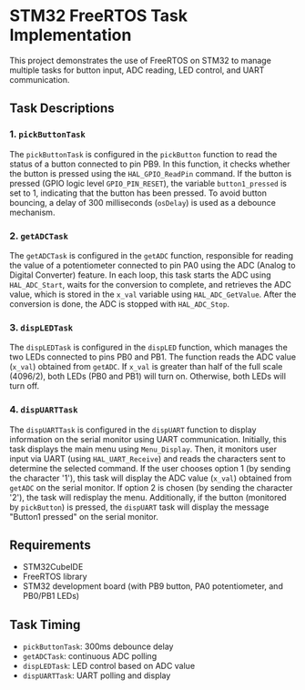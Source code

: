 # STM32 FreeRTOS Task Implementation

This project demonstrates the use of FreeRTOS on STM32 to manage multiple tasks for button input, ADC reading, LED control, and UART communication.

## Task Descriptions

### 1. `pickButtonTask`
The `pickButtonTask` is configured in the `pickButton` function to read the status of a button connected to pin PB9. In this function, it checks whether the button is pressed using the `HAL_GPIO_ReadPin` command. If the button is pressed (GPIO logic level `GPIO_PIN_RESET`), the variable `button1_pressed` is set to 1, indicating that the button has been pressed. To avoid button bouncing, a delay of 300 milliseconds (`osDelay`) is used as a debounce mechanism.

### 2. `getADCTask`
The `getADCTask` is configured in the `getADC` function, responsible for reading the value of a potentiometer connected to pin PA0 using the ADC (Analog to Digital Converter) feature. In each loop, this task starts the ADC using `HAL_ADC_Start`, waits for the conversion to complete, and retrieves the ADC value, which is stored in the `x_val` variable using `HAL_ADC_GetValue`. After the conversion is done, the ADC is stopped with `HAL_ADC_Stop`.

### 3. `dispLEDTask`
The `dispLEDTask` is configured in the `dispLED` function, which manages the two LEDs connected to pins PB0 and PB1. The function reads the ADC value (`x_val`) obtained from `getADC`. If `x_val` is greater than half of the full scale (4096/2), both LEDs (PB0 and PB1) will turn on. Otherwise, both LEDs will turn off.

### 4. `dispUARTTask`
The `dispUARTTask` is configured in the `dispUART` function to display information on the serial monitor using UART communication. Initially, this task displays the main menu using `Menu_Display`. Then, it monitors user input via UART (using `HAL_UART_Receive`) and reads the characters sent to determine the selected command. If the user chooses option 1 (by sending the character '1'), this task will display the ADC value (`x_val`) obtained from `getADC` on the serial monitor. If option 2 is chosen (by sending the character '2'), the task will redisplay the menu. Additionally, if the button (monitored by `pickButton`) is pressed, the `dispUART` task will display the message "Button1 pressed" on the serial monitor.

## Requirements
- STM32CubeIDE
- FreeRTOS library
- STM32 development board (with PB9 button, PA0 potentiometer, and PB0/PB1 LEDs)

## Task Timing
- `pickButtonTask`: 300ms debounce delay
- `getADCTask`: continuous ADC polling
- `dispLEDTask`: LED control based on ADC value
- `dispUARTTask`: UART polling and display

